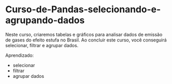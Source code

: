 # Curso-de-Pandas-selecionando-e-agrupando-dados

Neste curso, criaremos tabelas e gráficos para analisar dados de emissão de gases do efeito estufa no Brasil. Ao concluir este curso, você conseguirá selecionar, filtrar e agrupar dados.

Aprendizado:

- selecionar 
- filtrar
- agrupar dados